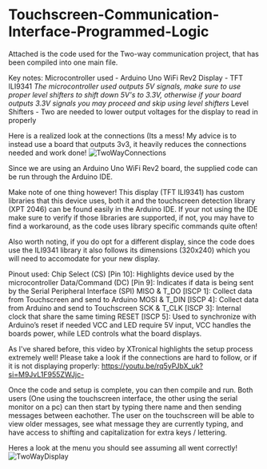 # Touchscreen-Communication-Interface-Programmed-Logic
Attached is the code used for the Two-way communication project, that has been compiled into one main file.

Key notes:
Microcontroller used - Arduino Uno WiFi Rev2
Display - TFT ILI9341
*The microcontroller used outputs 5V signals, make sure to use proper level shifters to shift down 5V's to 3.3V, otherwise if your board outputs 3.3V signals you may proceed and skip using level shifters*
Level Shifters - Two are needed to lower output voltages for the display to read in properly

Here is a realized look at the connections (Its a mess! My advice is to instead use a board that outputs 3v3, it heavily reduces the connections needed and work done!
![TwoWayConnections](https://github.com/user-attachments/assets/f6c7f582-084a-46ed-8751-a0d6544c0626)

Since we are using an Arduino Uno WiFi Rev2 board, the supplied code can be run through the Arduino IDE.

Make note of one thing however! This display (TFT ILI9341) has custom libraries that this device uses, both it and the touchscreen detection library (XPT 2046) can be found easily in the Arduino IDE. If your not using the IDE make sure to verify if those libraries are supported, if not, you may have to find a workaround, as the code uses library specific commands quite often!

Also worth noting, if you do opt for a different display, since the code does use the ILI9341 library it also follows its dimensions (320x240) which you will need to accomodate for your new display.

Pinout used:
Chip Select (CS) [Pin 10]: Highlights device used by the microcontroller
Data/Command (DC) [Pin 9]: Indicates if data is being sent by the Serial Peripheral Interface (SPI)
MISO & T_DO [ISCP 1]: Collect data from Touchscreen and send to Arduino
MOSI & T_DIN [ISCP 4]: Collect data from Arduino and send to Touchscreen
SCK & T_CLK [ISCP 3]: Internal clock that share the same timing 
RESET [ISCP 5]: Used to synchronize with Arduino’s reset if needed
VCC and LED require 5V input, VCC handles the boards power, while LED controls what the board displays.

As I've shared before, this video by XTronical highlights the setup process extremely well! Please take a look if the connections are hard to follow, or if it is not displaying properly: https://youtu.be/rq5yPJbX_uk?si=M9JvL1F955ZWJjc-

Once the code and setup is complete, you can then compile and run. Both users (One using the touchscreen interface, the other using the serial monitor on a pc) can then start by typing there name and then sending messages between eachother. The user on the touchscreen will be able to view older messages, see what message they are currently typing, and have access to shifting and capitalization for extra keys / lettering. 

Heres a look at the menu you should see assuming all went correctly!
![TwoWayDisplay](https://github.com/user-attachments/assets/ca35106c-e191-43ba-8d88-f8718d2acf27)


